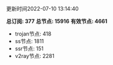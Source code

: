 更新时间2022-07-10 13:14:40

**总订阅: 377**
**总节点: 15916**
**有效节点: 4661**
- trojan节点: 418
- ss节点: 1811
- ssr节点: 151
- v2ray节点: 2281

